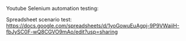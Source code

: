 Youtube Selenium automation testing: 

Spreadsheet scenario test: https://docs.google.com/spreadsheets/d/1yoGowuEuAgpj-9P9VWaiiH-fbJySC0F-wQ8CGVO9mAo/edit?usp=sharing
